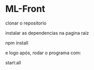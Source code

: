 # ML-Front

clonar o repositorio 

instalar as dependencias na pagina raiz

npm install 

e logo após, rodar o programa com: 

start:all
